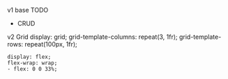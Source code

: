 v1 base
TODO
- CRUD

v2 Grid
  display: grid;
  grid-template-columns: repeat(3, 1fr);
  grid-template-rows: repeat(100px, 1fr);

    display: flex;
    flex-wrap: wrap;
    - flex: 0 0 33%;

